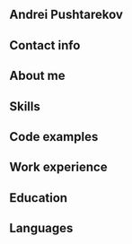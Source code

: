## Andrei Pushtarekov
## Contact info
## About me
## Skills
## Code examples
## Work experience
## Education
## Languages